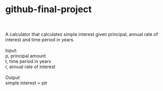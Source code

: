 # github-final-project
<br/><br/>
A calculator that calculates simple interest given principal, annual rate of interest and time period in years.<br/><br/>
Input:<br/>
   p, principal amount<br/>
   t, time period in years<br/>
   r, annual rate of interest<br/>
<br/>Output<br/>
   simple interest = p*t*r
